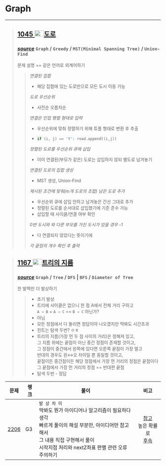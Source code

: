 # Graph
* * *
> ## <a href = "https://www.acmicpc.net/problem/1045"> 1045 <img src="https://static.solved.ac/tier_small/15.svg" width="30" height="20">도로 </a> 
> ### _[source](./P1045_A.py)_ `Graph` / `Greedy` / `MST(Minimal Spanning Tree)` / `Union-Find`
> 문제 설명 == 같은 언어로 외계어하기
>> *연결된 집합*
>> - 해당 집합에 있는 도로만으로 모든 도시 이동 가능<br>
>>
>> _도로 우선순위_
>> - 사전순 오름차순
>> 
>> _연결은 인접 행렬 형태로 입력_
>> -  우선순위에 맞춰 정렬하기 위해 튜플 형태로 변환 후 추출
>> - ```python 
>>   if (i, j) == 'Y': road.append((i,j))
>>   ```
>> _정렬된 도로를 우선순위 큐에 삽입_
>> - 이미 연결된(부모가 같은) 도로는 삽입하지 않되 별도로 남겨놓기 
>>
>> _연결된 도로의 집합 생성_
>> - MST 생성, Union-Find
>>
>> _제시된 조건에 맞춰(m개 도로의 조합) 남은 도로 추가_
>> - 우선순위 큐에 삽입 안하고 남겨놓은 간선 그대로 추가
>> - 정렬된 도로를 순서대로 삽입했기에 기준 준수 가능
>> - 삽입할 때 사이클/연결 여부 확인
>>
>> _0번 도시와 와 다른 부모를 가진 도시가 있을 경우 -1_
>> - 다 연결되지 않았다는 뜻이기에
>> 
>> _각 끝점의 개수 확인 후 출력_
 
> ## <a href = "https://www.acmicpc.net/problem/1167"> 1167 <img src="https://static.solved.ac/tier_small/14.svg" width="30" height="20">트리의 지름 </a>
> ### _[source](./P1167.py)_ `Graph` / `Tree` / `DFS` | `BFS` / `Diameter of Tree`
> 한 발짝만 더 발상하기
>> - 초기 발상
>>  - 트리에 사이클은 없으니 한 점 A에서 전체 거리 구하고<br>`A → B` + `A → C` == `B → C` 아닌가?
>>  - 아님
>> - 모든 정점에서 다 돌리면 정답이야 나오겠지만 딱봐도 시간초과
>> - 힌트는 탐색 두번? ㅇㅎ
>> - 트리의 지름(가장 먼 두 점 사이의 거리)은 정해져 있고,<br>그 지름 위에는 끝점이 아닌 중간 정점이 존재할 것이고,<br>그 정점이 중간에서 왼쪽에 있다면 오른쪽 끝점이 가장 멀고<br>반대의 경우도 왼↔오 차이일 뿐 동일할 것이고,<br>끝점이든 중간점이든 해당 정점에서 가장 먼 거리의 정점은 끝점이다<br>그 끝점에서 가장 먼 거리의 정점 == 반대편 끝점
>> - 탐색 두번 - 정답

| **문제**               | **랭크** | **풀이**                                                                                                                         |                                               **비고**                                                |
|----------------------|--------|--------------------------------------------------------------------------------------------------------------------------------|:---------------------------------------------------------------------------------------------------:|
| [2206](./P2206.java) | G3     | `발 상 차 이`<br/>딱봐도 뭔가 아이디어나 알고리즘이 필요하다 생각<br/>빠르게 풀이의 해설 부분만, 아이디어만 참고해서<br/>그 내용 직접 구현해서 풀이<br/>시작지점 처리와 nextZ좌표 판별 관련 오류 주의하기 | [참고](https://seongonion.tistory.com/107)<br/>높은 확률로<br/>[후속](https://www.acmicpc.net/problem/16236) |